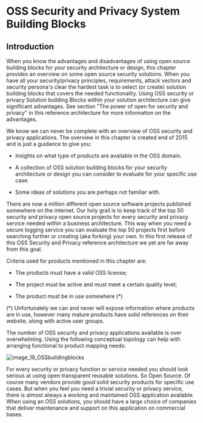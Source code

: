 OSS Security and Privacy System Building Blocks
===============================================

Introduction
------------

When you know the advantages and disadvantages of using open source building blocks for your security architecture or design, this chapter provides an overview on some open source security solutions. When you have all your security/privacy principles, requirements, attack vectors and security persona's clear the hardest task is to select (or create) solution building blocks that covers the needed functionality. Using OSS security or privacy Solution building Blocks within your solution architecture can give significant advantages. See section "The power of open for security and privacy" in this reference architecture for more information on the advantages. 

We know we can never be complete with an overview of OSS security and privacy applications. The overview in this chapter is created end of 2015 and is just a guidance to give you:

-   Insights on what type of products are available in the OSS domain.

-   A collection of OSS solution building blocks for your security architecture or design you can consider to evaluate for your specific use case.

-   Some ideas of solutions you are perhaps not familiar with.

There are now a million different open source software projects published somewhere on the internet. Our holy grail is to keep track of the top 50 security and privacy open source projects for every security and privacy service needed within a business architecture. This way when you need a secure logging service you can evaluate the top 50 projects first before searching further or creating (aka forking) your own. In this first release of this OSS Security and Privacy reference architecture we yet are far away from this goal.

Criteria used for products mentioned in this chapter are:

-   The products must have a valid OSS license;

-   The project must be active and must meet a certain quality level;

-   The product must be in use somewhere (\*)

(\*) Unfortunately we can and never will expose information where products are in use, however many mature products have solid references on their website, along with active user groups.

The number of OSS security and privacy applications available is over overwhelming. Using the following conceptual topology can help with arranging functional to product mapping needs:

![image\_19\_OSSbuildingblocks](../Images/image_19_OSSbuildingblocks.png)

For every security or privacy function or service needed you should look serious at using open transparent reusable solutions. So Open Source. Of course many vendors provide good solid security products for specific use cases. But when you feel you need a trivial security or privacy service, there is almost always a working and maintained OSS application available. When using an OSS solutions, you should have a large choice of companies that deliver maintenance and support on this application on commercial bases. 
